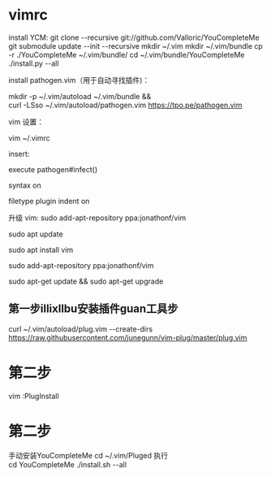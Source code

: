 # vimrc

install YCM:
git clone --recursive git://github.com/Valloric/YouCompleteMe
git submodule update --init --recursive
mkdir ~/.vim
mkdir ~/.vim/bundle
cp -r ./YouCompleteMe ~/.vim/bundle/
cd ~/.vim/bundle/YouCompleteMe
./install.py --all

install pathogen.vim（用于自动寻找插件)：

mkdir -p ~/.vim/autoload ~/.vim/bundle && \
curl -LSso ~/.vim/autoload/pathogen.vim https://tpo.pe/pathogen.vim

vim 设置：

vim ~/.vimrc

insert:

execute pathogen#infect()

syntax on

filetype plugin indent on


升级 vim:
sudo add-apt-repository ppa:jonathonf/vim 


sudo apt update 

sudo apt install vim 

 
sudo add-apt-repository ppa:jonathonf/vim

sudo apt-get update && sudo apt-get upgrade

## 第一步illixllbu安装插件guan工具步 
curl  ~/.vim/autoload/plug.vim --create-dirs https://raw.githubusercontent.com/junegunn/vim-plug/master/plug.vim

# 第二步
vim :PlugInstall

# 第二步
手动安装YouCompleteMe
cd ~/.vim/Pluged 执行  
cd YouCompleteMe
./install.sh --all






